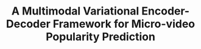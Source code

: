 ---
which: conference
is_first: true
title: A Multimodal Variational Encoder-Decoder Framework for Micro-video Popularity Prediction
authors: <strong>Jiayi Xie</strong><sup>*</sup>, Yaochen Zhu<sup>*</sup>, Zhibin Zhang, Jian Peng, Jing Yi, Yaosi Hu, Hongyi Liu, Zhenzhong Chen
pub_name: The Web Conference
pub_abbr: WWW
year: 2020
month: 4
yymm: 2004
others: Short, Oral Presentation
paper_url: https://dl.acm.org/doi/10.1145/3366423.3380004
code_url: https://github.com/yaochenzhu/MMVED
bib_url: https://dblp.uni-trier.de/rec/conf/www/XieZZPYHLC20.html?view=bibtex
---